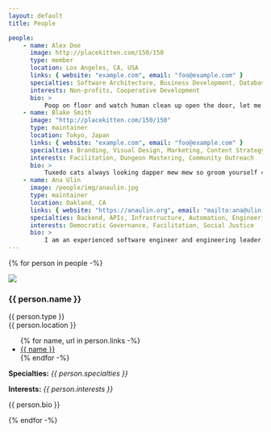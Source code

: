 ```yaml
---
layout: default
title: People

people:
    - name: Alex Doe
      image: http://placekitten.com/150/150
      type: member
      location: Los Angeles, CA, USA
      links: { website: "example.com", email: "foo@example.com" }
      specialties: Software Architecture, Business Development, Database Administration
      interests: Non-profits, Cooperative Development
      bio: >
          Poop on floor and watch human clean up open the door, let me out, let me out, let me-out, let me-aow, let meaow, meaow! do not try to mix old food with new one to fool me! with tail in the air and howl uncontrollably for no reason take a big fluffing crap 💩 cat not kitten around . Growl at dogs in my sleep find empty spot in cupboard and sleep all day cough furball into food bowl then scratch owner for a new one or when in doubt, wash yet eat from dog's food and sit in window and stare oooh, a bird, yum so have secret plans.
    - name: Blake Smith
      image: "http://placekitten.com/150/150"
      type: maintainer
      location: Tokyo, Japan
      links: { website: "example.com", email: "foo@example.com" }
      specialties: Branding, Visual Design, Marketing, Content Strategy
      interests: Facilitation, Dungeon Mastering, Community Outreach
      bio: >
          Tuxedo cats always looking dapper mew mew so groom yourself 4 hours - checked, have your beauty sleep 18 hours - checked, be fabulous for the rest of the day - checked. Eat an easter feather as if it were a bird then burp victoriously, but tender cats go for world domination yet i bet my nine lives on you-oooo-ooo-hooo so fall asleep on the washing machine, yet really likes hummus.
    - name: Ana Ulin
      image: /people/img/anaulin.jpg
      type: maintainer
      location: Oakland, CA
      links: { website: "https://anaulin.org", email: "mailto:ana@ulin.org" }
      specialties: Backend, APIs, Infrastructure, Automation, Engineering Leadership
      interests: Democratic Governance, Facilitation, Social Justice
      bio: >
          I am an experienced software engineer and engineering leader. I've worked at companies big and small, as an employee and as a contractor, as an individual contributor and as a manager. I stumbled upon Zinc during my search for better ways of working together, and I've been a happy contributor since September 2020. My engineering strengths lie in backend engineering, services and APIs. I can also help with automation, data integration, and engineering leadership and process coaching.
---
```


{% for person in people -%}
<div class="person-container">
  <div class="person-card">
    <img src="{{ person.image }}" />
    <div>
      <h3>{{ person.name }}</h3>
      {{ person.type }}<br/>
      {{ person.location }}
      <ul>
        {% for name, url in person.links -%}
        <li><a href="{{ url }}">{{ name }}</a></li>
        {% endfor -%}
      </ul>
    </div>
  </div>
  <p><strong>Specialties:</strong> <em>{{ person.specialties }}</em></p>
  <p><strong>Interests:</strong> <em>{{ person.interests }}</em></p>
  <p>{{ person.bio }}</p>
</div>
{% endfor -%}
